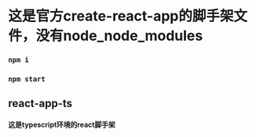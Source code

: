 # 这是官方create-react-app的脚手架文件，没有node_node_modules
### `npm i`
### `npm start`
## react-app-ts 
#### 这是typescript环境的react脚手架
